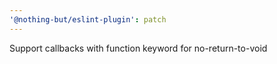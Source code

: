 ```yaml
---
'@nothing-but/eslint-plugin': patch
---
```


Support callbacks with function keyword for no-return-to-void
